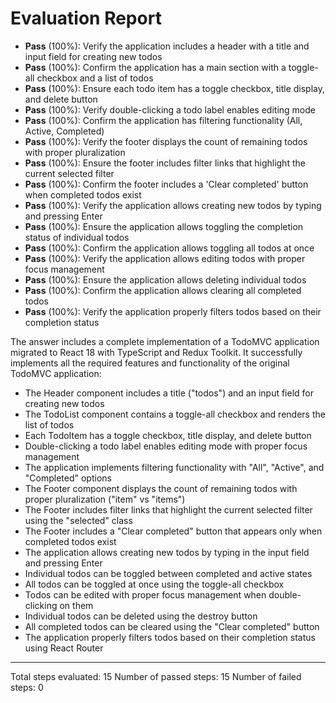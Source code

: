 # Evaluation Report

- **Pass** (100%): Verify the application includes a header with a title and input field for creating new todos
- **Pass** (100%): Confirm the application has a main section with a toggle-all checkbox and a list of todos
- **Pass** (100%): Ensure each todo item has a toggle checkbox, title display, and delete button
- **Pass** (100%): Verify double-clicking a todo label enables editing mode
- **Pass** (100%): Confirm the application has filtering functionality (All, Active, Completed)
- **Pass** (100%): Verify the footer displays the count of remaining todos with proper pluralization
- **Pass** (100%): Ensure the footer includes filter links that highlight the current selected filter
- **Pass** (100%): Confirm the footer includes a 'Clear completed' button when completed todos exist
- **Pass** (100%): Verify the application allows creating new todos by typing and pressing Enter
- **Pass** (100%): Ensure the application allows toggling the completion status of individual todos
- **Pass** (100%): Confirm the application allows toggling all todos at once
- **Pass** (100%): Verify the application allows editing todos with proper focus management
- **Pass** (100%): Ensure the application allows deleting individual todos
- **Pass** (100%): Confirm the application allows clearing all completed todos
- **Pass** (100%): Verify the application properly filters todos based on their completion status

The answer includes a complete implementation of a TodoMVC application migrated to React 18 with TypeScript and Redux Toolkit. It successfully implements all the required features and functionality of the original TodoMVC application:

- The Header component includes a title ("todos") and an input field for creating new todos
- The TodoList component contains a toggle-all checkbox and renders the list of todos
- Each TodoItem has a toggle checkbox, title display, and delete button
- Double-clicking a todo label enables editing mode with proper focus management
- The application implements filtering functionality with "All", "Active", and "Completed" options
- The Footer component displays the count of remaining todos with proper pluralization ("item" vs "items")
- The Footer includes filter links that highlight the current selected filter using the "selected" class
- The Footer includes a "Clear completed" button that appears only when completed todos exist
- The application allows creating new todos by typing in the input field and pressing Enter
- Individual todos can be toggled between completed and active states
- All todos can be toggled at once using the toggle-all checkbox
- Todos can be edited with proper focus management when double-clicking on them
- Individual todos can be deleted using the destroy button
- All completed todos can be cleared using the "Clear completed" button
- The application properly filters todos based on their completion status using React Router

---

Total steps evaluated: 15
Number of passed steps: 15
Number of failed steps: 0